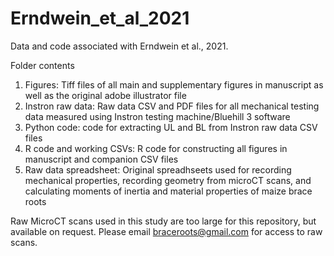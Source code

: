 # Erndwein_et_al_2021
Data and code associated with Erndwein et al., 2021.

Folder contents
1. Figures: Tiff files of all main and supplementary figures in manuscript as well as the original adobe illustrator file 
2. Instron raw data: Raw data CSV and PDF files for all mechanical testing data measured using Instron testing machine/Bluehill 3 software
4. Python code: code for extracting UL and BL from Instron raw data CSV files
5. R code and working CSVs: R code for constructing all figures in manuscript and companion CSV files
6. Raw data spreadsheet: Original spreadhseets used for recording mechanical properties, recording geometry from microCT scans, and calculating moments of inertia and material properties of maize brace roots 

Raw MicroCT scans used in this study are too large for this repository, but available on request. Please email braceroots@gmail.com for access to raw scans.
